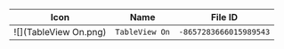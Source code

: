 | Icon | Name | File ID |
| ---  | ---  | ---     |
| ![](TableView On.png) | `TableView On` | `-8657283666015989543` |
